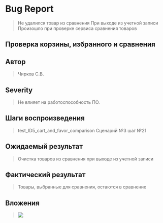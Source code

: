# Bug Report
> Не удалился товар из сравнения
> При выходе из учетной записи
> Произошло при проверке сервиса сравнения товаров

## Проверка корзины, избранного и сравнения

## Автор
> Чирков С.В.

## Severity
> Не влияет на работоспособность ПО.

## Шаги воспроизведения
> test_ID5_cart_and_favor_comparison Сценарий №3 шаг №21

## Ожидаемый результат
> Очистка товаров из сравнения при выходе из учетной записи

## Фактический результат
> Товары, выбранные для сравнения, остаются в сравнение

## Вложения
> <image src="№3 Добавление и удаление товаров из сравнения_20240602175348.png" alt=" ">
